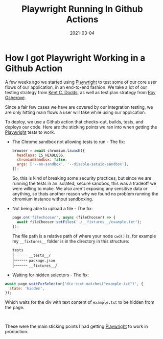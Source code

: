 ﻿---
title: 'Playwright Running In Github Actions'
date: '2021-03-04'
---

# How I got Playwright Working in a Github Action

A few weeks ago we started using [Playwright](https://playwright.dev) to test some of our core user flows of our application, in an end-to-end fashion. We take a lot of our testing strategy from [Kent C. Dodds](https://kentcdodds.com/), as well as test plan strategy from [Roy Osherove](https://osherove.com/).

Since a fair few cases we have are covered by our integration testing, we are only hitting main flows a user will take while using our application.

To deploy, we use a Github action that checks-out, builds, tests, and deploys our code. Here are the sticking points we ran into when getting the [Playwright](https://playwright.dev) tests to work.

- The Chrome sandbox not allowing tests to run - The fix:

  ```js
  browser = await chromium.launch({
    headless: IS_HEADLESS,
    chromiumSandbox: false,
    args: ['--no-sandbox', '--disable-setuid-sandbox'],
  });
  ```

  So, this is kind of breaking some security practices, but since we are running the tests in an isolated, secure sandbox, this was a tradeoff we were willing to make. We also aren't exposing any sensitive data or anything, so thats another reason why we found no problem running the chromium instance without sandboxing.

- Not being able to upload a file - The fix:

  ```js
  page.on('filechooser', async (fileChooser) => {
    await fileChooser.setFiles('./__fixtures__/example.txt');
  });
  ```

  The file path is a relative path of where your node `cwd()` is, for example my `__fixtures__` folder is in the directory in this structure:

  `tests` <br>
  |------- `__tests__/`<br>
  |------- `package.json`<br>
  |------- `__fixtures__/`<br>

- Waiting for hidden selectors - The fix:

```js
await page.waitForSelector('div:text-matches("example.txt")', {
  state: 'hidden',
});
```

Which waits for the div with text content of `example.txt` to be hidden from the page.

<br />

These were the main sticking points I had getting [Playwright](https://playwright.dev) to work in production.

